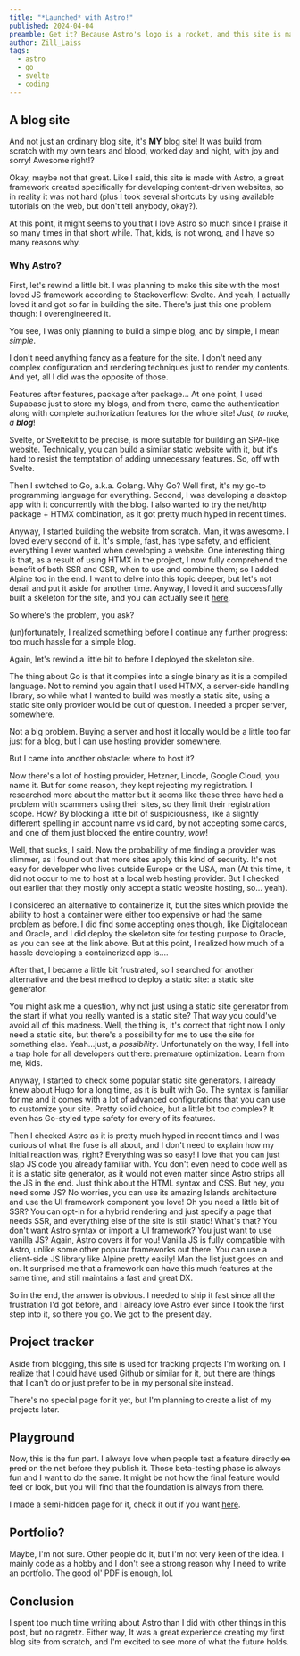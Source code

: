 ```yaml
---
title: "*Launched* with Astro!"
published: 2024-04-04
preamble: Get it? Because Astro's logo is a rocket, and this site is made with Astro! My bad my bad. I know that's not a great way to make a first post with, but I wanted to make that pun so bad. So with the bad joke out of the way, let's get to the heart of the matter.
author: Zill_Laiss
tags:
  - astro
  - go
  - svelte
  - coding
---
```


## A blog site
And not just an ordinary blog site, it's **MY** blog site! It was build from scratch with my own tears and  blood, worked day and night, with joy and sorry! Awesome right!?

Okay, maybe not that great. Like I said, this site is made with Astro, a great framework created specifically for developing content-driven websites, so in reality it was not hard (plus I took several shortcuts by using available tutorials on the web, but don't tell anybody, okay?). 

At this point, it might seems to you that I love Astro so much since I praise it so many times in that short while. That, kids, is not wrong, and I have so many reasons why.

### Why Astro?

First, let's rewind a little bit. I was planning to make this site with the most loved JS framework according to Stackoverflow: Svelte. And yeah, I actually loved it and got so far in building the site. There's just this one problem though: I overengineered it.

You see, I was only planning to build a simple blog, and by simple, I mean *simple*. 

I don't need anything fancy as a feature for the site. I don't need any complex configuration and rendering techniques just to render my contents. And yet, all I did was the opposite of those. 

Features after features, package after package... At one point, I used Supabase just to store my blogs, and from there, came the authentication along with complete authorization features for the whole site! *Just, to make, a **blog***!

Svelte, or Sveltekit to be precise, is more suitable for building an SPA-like website. Technically, you can build a similar static website with it, but it's hard to resist the temptation of adding unnecessary features. So, off with Svelte.

Then I switched to Go, a.k.a. Golang. Why Go? Well first, it's my go-to programming language for everything. Second, I was developing a desktop app with it concurrently with the blog. I also wanted to try the net/http package + HTMX combination, as it got pretty much hyped in recent times.

Anyway, I started building the website from scratch. Man, it was awesome. I loved every second of it. It's simple, fast, has type safety, and efficient, everything I ever wanted when developing a website. One interesting thing is that, as a result of using HTMX in the project, I now fully comprehend the benefit of both SSR and CSR, when to use and combine them; so I added Alpine too in the end. I want to delve into this topic deeper, but let's not derail and put it aside for another time. Anyway, I loved it and successfully built a skeleton for the site, and you can actually see it [here](http://152.69.212.110/). 

So where's the problem, you ask?

(un)fortunately, I realized something before I continue any further progress: too much hassle for a simple blog.

Again, let's rewind a little bit to before I deployed the skeleton site. 

The thing about Go is that it compiles into a single binary as it is a compiled language. Not to remind you again that I used HTMX, a server-side handling library, so while what I wanted to build was mostly a static site, using a static site only provider would be out of question. I needed a proper server, somewhere.

Not a big problem. Buying a server and host it locally would be a little too far just for a blog, but I can use hosting provider somewhere.

But I came into another obstacle: where to host it?

Now there's a lot of hosting provider, Hetzner, Linode, Google Cloud, you name it. But for some reason, they kept rejecting my registration. I researched more about the matter but it seems like these three have had a problem with scammers using their sites, so they limit their registration scope. How? By blocking a little bit of suspiciousness, like a slightly different spelling in account name vs id card, by not accepting some cards, and one of them just blocked the entire country, *wow*! 

Well, that sucks, I said. Now the probability of me finding a provider was slimmer, as I found out that more sites apply this kind of security. It's not easy for developer who lives outside Europe or the USA, man (At this time, it did not occur to me to host at a local web hosting provider. But I checked out earlier that they mostly only accept a static website hosting, so... yeah).

I considered an alternative to containerize it, but the sites which provide the ability to host a container were either too expensive or had the same problem as before. I did find some accepting ones though, like Digitalocean and Oracle, and I did deploy the skeleton site for testing purpose to Oracle, as you can see at the link above. But at this point, I realized how much of a hassle developing a containerized app is....

After that, I became a little bit frustrated, so I searched for another alternative and the best method to deploy a static site: a static site generator. 

You might ask me a question, why not just using a static site generator from the start if what you really wanted is a static site? That way you could've avoid all of this madness. Well, the thing is, it's correct that right now I only need a static site, but there's a possibility for me to use the site for something else. Yeah...just, a *possibility*. Unfortunately on the way, I fell into a trap hole for all developers out there: premature optimization. Learn from me, kids.

Anyway, I started to check some popular static site generators. I already knew about Hugo for a long time, as it is built with Go. The syntax is familiar for me and it comes with a lot of advanced configurations that you can use to customize your site. Pretty solid choice, but a little bit too complex? It even has Go-styled type safety for every of its features.

Then I checked Astro as it is pretty much hyped in recent times and I was curious of what the fuse is all about, and I don't need to explain how my initial reaction was, right? Everything was so easy! I love that you can just slap JS code you already familiar with. You don't even need to code well as it is a static site generator, as it would not even matter since Astro strips all the JS in the end. Just think about the HTML syntax and CSS. But hey, you need some JS? No worries, you can use its amazing Islands architecture and use the UI framework component you love! Oh you need a little bit of SSR? You can opt-in for a hybrid rendering and just specify a page that needs SSR, and everything else of the site is still static! What's that? You don't want Astro syntax or import a UI framework? You just want to use vanilla JS? Again, Astro covers it for you! Vanilla JS is fully compatible with Astro, unlike some other popular frameworks out there. You can use a client-side JS library like Alpine pretty easily! Man the list just goes on and on. It surprised me that a framework can have this much features at the same time, and still maintains a fast and great DX.

So in the end, the answer is obvious. I needed to ship it fast since all the frustration I'd got before, and I already love Astro ever since I took the first step into it, so there you go. We got to the present day.
## Project tracker
Aside from blogging, this site is used for tracking projects I'm working on. I realize that I could have used Github or similar for it, but there are things that I can't do or just prefer to be in my personal site instead. 

There's no special page for it yet, but I'm planning to create a list of my projects later.
## Playground

Now, this is the fun part. I always love when people test a feature directly ~~on prod~~ on the net before they publish it. Those beta-testing phase is always fun and I want to do the same. It might be not how the final feature would feel or look, but you will find that the foundation is always from there.

I made a semi-hidden page for it, check it out if you want [here](/playground).
## Portfolio?
Maybe, I'm not sure. Other people do it, but I'm not very keen of the idea. I mainly code as a hobby and I don't see a strong reason why I need to write an portfolio. The good ol' PDF is enough, lol.

## Conclusion

I spent too much time writing about Astro than I did with other things in this post, but no ragretz. Either way, It was a great experience creating my first blog site from scratch, and I'm excited to see more of what the future holds.
